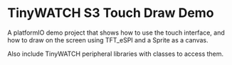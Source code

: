 # TinyWATCH S3 Touch Draw Demo

A platformIO demo project that shows how to use the touch interface, and how to draw on the screen using TFT_eSPI and a Sprite as a canvas.

Also include TinyWATCH peripheral libraries with classes to access them.